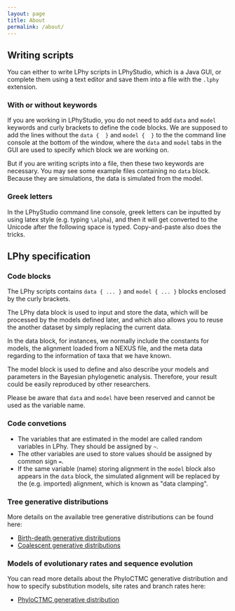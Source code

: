 ```yaml
---
layout: page
title: About
permalink: /about/
---
```


## Writing scripts

You can either to write LPhy scripts in LPhyStudio, which is a Java GUI,
or complete them using a text editor and save them into a file with the `.lphy` extension.   

### With or without keywords

If you are working in LPhyStudio, you do not need to add `data` and `model` keywords 
and curly brackets to define the code blocks.
We are supposed to add the lines without the `data {  }` and `model {  }` to the the command line console 
at the bottom of the window, where the `data` and `model` tabs in the GUI are used to specify 
which block we are working on.

But if you are writing scripts into a file, then these two keywords are necessary.
You may see some example files containing no `data` block. 
Because they are simulations, the data is simulated from the model.


### Greek letters

In the LPhyStudio command line console, greek letters can be inputted by using latex style (e.g. typing `\alpha`), 
and then it will get converted to the Unicode after the following space is typed.
Copy-and-paste also does the tricks.


## LPhy specification

### Code blocks

The LPhy scripts contains `data { ... }` and `model { ... }` blocks enclosed by the curly brackets.

The LPhy data block is used to input and store the data, 
which will be processed by the models defined later, 
and which also allows you to reuse the another dataset 
by simply replacing the current data. 

In the data block, for instances, we normally include the constants for models, 
the alignment loaded from a NEXUS file, 
and the meta data regarding to the information of taxa that we have known.

The model block is used to define and also describe your models and parameters
in the Bayesian phylogenetic analysis.
Therefore, your result could be easily reproduced by other researchers. 

Please be aware that `data` and `model` have been reserved and cannot be used as the variable name.


### Code convetions

- The variables that are estimated in the model are called random variables in LPhy. 
They should be assigned by `~`.
- The other variables are used to store values should be assigned by common sign `=`.
- If the same variable (name) storing alignment in the `model` block 
also appears in the `data` block, the simulated alignment will be replaced by 
the (e.g. imported) alignment, which is known as "data clamping".


### Tree generative distributions

More details on the available tree generative distributions can be found here: 

* [Birth-death generative distributions](https://github.com/LinguaPhylo/linguaPhylo/blob/master/doc/lphy/evolution/birthdeath.md)
* [Coalescent generative distributions](https://github.com/LinguaPhylo/linguaPhylo/blob/master/doc/lphy/evolution/coalescent.md)

### Models of evolutionary rates and sequence evolution

You can read more details about the PhyloCTMC generative distribution and how to specify substitution models, 
site rates and branch rates here:

* [PhyloCTMC generative distribution](https://github.com/LinguaPhylo/linguaPhylo/blob/master/doc/lphy/evolution/likelihood.md)
